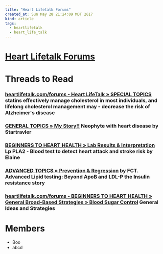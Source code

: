 ```yaml
---
title: "Heart Lifetalk Forums"
created_at: Sun May 28 21:24:09 MDT 2017
kind: article
tags:
  - heartlifetalk
  - heart_life_talk
---
```


<h1>
  <a href="http://heartlifetalk.com/forums/default.aspx?g=forum" target="_blank">Heart Lifetalk Forums</a>
</h1>

<h1>Threads to Read</h1>

<h3>
  <a href="http://heartlifetalk.com/forums/default.aspx?g=posts&t=50818#post123263" target="_blank">heartlifetalk.com/forums - Heart LifeTalk  »  SPECIAL TOPICS</a>
  statins effectively manage cholesterol in most individuals, and lifelong cholesterol management may - decrease the risk of Alzheimer's disease
<h3>

<h3>
  <a href="http://heartlifetalk.com/forums/default.aspx?g=posts&m=20671#post20671" target="_blank">GENERAL TOPICS  »  My Story!!</a>
  Neophyte with heart disease by Startravler   
</h3>

<h3>
  <a href="http://heartlifetalk.com/forums/default.aspx?g=posts&t=25096#post46940" target="_blank">BEGINNERS TO HEART HEALTH  »  Lab Results & Interpretation</a>
  Lp PLA2 - Blood test to detect heart attack and stroke risk by Elaine
</h3>

<h3>
  <a href="http://heartlifetalk.com/forums/default.aspx?g=posts&t=30434#post72665" target="_blank">ADVANCED TOPICS  »  Prevention & Regression</a>
  by FCT. Advanced Lipid testing: Beyond ApoB and LDL-P the Insulin resistance story
</h3>

<h3>
  <a href="http://heartlifetalk.com/forums/default.aspx?g=posts&t=19929#post37825" target="_blank">heartlifetalk.com/forums - BEGINNERS TO HEART HEALTH  »  General Broad-Based Strategies  »  Blood Sugar Control</a>
  General Ideas and Strategies
</h3>

<h1>Members</h1>

<ul>
  <li>Boo</li>
  <li>abcd</li>
</ul>

<!--
html boilerplate
<a href="" target="_blank"></a>
<a name=""></a>
<img src="" width="400px">
<ul>
  <li></li>
</ul>
<pre>
</pre>
<pre><code>
</code></pre>
<math xmlns='http://www.w3.org/1998/Math/MathML' display='block'>
</math>
-->
